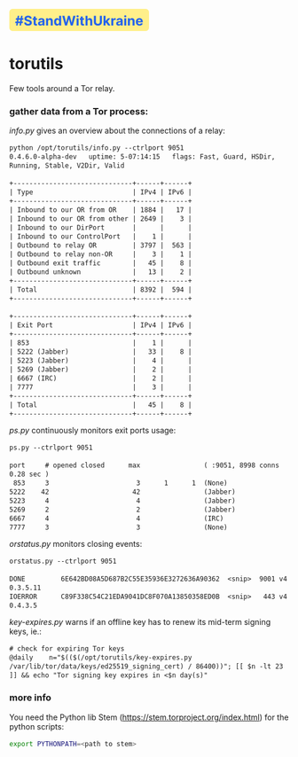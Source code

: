 [![StandWithUkraine](https://raw.githubusercontent.com/vshymanskyy/StandWithUkraine/main/badges/StandWithUkraine.svg)](https://github.com/vshymanskyy/StandWithUkraine/blob/main/docs/README.md)

# torutils
Few tools around a Tor relay.

### gather data from a Tor process:

*info.py* gives an overview about the connections of a relay:

    python /opt/torutils/info.py --ctrlport 9051
    0.4.6.0-alpha-dev   uptime: 5-07:14:15   flags: Fast, Guard, HSDir, Running, Stable, V2Dir, Valid

    +------------------------------+------+------+
    | Type                         | IPv4 | IPv6 |
    +------------------------------+------+------+
    | Inbound to our OR from OR    | 1884 |   17 |
    | Inbound to our OR from other | 2649 |    3 |
    | Inbound to our DirPort       |      |      |
    | Inbound to our ControlPort   |    1 |      |
    | Outbound to relay OR         | 3797 |  563 |
    | Outbound to relay non-OR     |    3 |    1 |
    | Outbound exit traffic        |   45 |    8 |
    | Outbound unknown             |   13 |    2 |
    +------------------------------+------+------+
    | Total                        | 8392 |  594 |
    +------------------------------+------+------+

    +------------------------------+------+------+
    | Exit Port                    | IPv4 | IPv6 |
    +------------------------------+------+------+
    | 853                          |    1 |      |
    | 5222 (Jabber)                |   33 |    8 |
    | 5223 (Jabber)                |    4 |      |
    | 5269 (Jabber)                |    2 |      |
    | 6667 (IRC)                   |    2 |      |
    | 7777                         |    3 |      |
    +------------------------------+------+------+
    | Total                        |   45 |    8 |
    +------------------------------+------+------+

*ps.py* continuously monitors exit ports usage:

    ps.py --ctrlport 9051

    port     # opened closed      max                ( :9051, 8998 conns 0.28 sec )
     853     3                      3      1      1  (None)
    5222    42                     42                (Jabber)
    5223     4                      4                (Jabber)
    5269     2                      2                (Jabber)
    6667     4                      4                (IRC)
    7777     3                      3                (None)

*orstatus.py* monitors closing events:

    orstatus.py --ctrlport 9051

    DONE         6E642BD08A5D687B2C55E35936E3272636A90362  <snip>  9001 v4 0.3.5.11
    IOERROR      C89F338C54C21EDA9041DC8F070A13850358ED0B  <snip>   443 v4 0.4.3.5

*key-expires.py* warns if an offline key has to renew its mid-term signing keys, ie.:

```
# check for expiring Tor keys
@daily    n="$(($(/opt/torutils/key-expires.py /var/lib/tor/data/keys/ed25519_signing_cert) / 86400))"; [[ $n -lt 23 ]] && echo "Tor signing key expires in <$n day(s)"
```
### more info
You need the Python lib Stem (https://stem.torproject.org/index.html) for the python scripts:
```bash
export PYTHONPATH=<path to stem>
```

